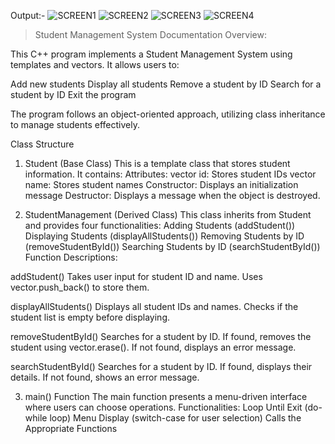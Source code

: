 Output:-
![SCREEN1](https://github.com/user-attachments/assets/1234648a-fe1d-432f-9918-5605e87e915a)
![SCREEN2](https://github.com/user-attachments/assets/e25ec62e-5ecd-4932-9dfb-f96e2c433ffa)
![SCREEN3](https://github.com/user-attachments/assets/3620fdba-9584-4255-993d-fce79a2b015a)
![SCREEN4](https://github.com/user-attachments/assets/4b8b7e78-8b98-4eb1-8a40-d2dacd291dfa)



> Student Management System Documentation Overview:

This C++ program implements a Student Management System using templates and vectors. It allows users to:

Add new students
Display all students
Remove a student by ID
Search for a student by ID
Exit the program

The program follows an object-oriented approach, utilizing class inheritance to manage students effectively.

Class Structure
1. Student<T> (Base Class)
This is a template class that stores student information. It contains:
Attributes:
vector<T> id: Stores student IDs
vector<T> name: Stores student names
Constructor: Displays an initialization message
Destructor: Displays a message when the object is destroyed.

2. StudentManagement<T> (Derived Class)
This class inherits from Student<T> and provides four functionalities:
Adding Students (addStudent())
Displaying Students (displayAllStudents())
Removing Students by ID (removeStudentById())
Searching Students by ID (searchStudentById())
Function Descriptions:

addStudent()
Takes user input for student ID and name.
Uses vector.push_back() to store them.

displayAllStudents()
Displays all student IDs and names.
Checks if the student list is empty before displaying.

removeStudentById()
Searches for a student by ID.
If found, removes the student using vector.erase().
If not found, displays an error message.

searchStudentById()
Searches for a student by ID.
If found, displays their details.
If not found, shows an error message.

3. main() Function
The main function presents a menu-driven interface where users can choose operations.
Functionalities:
Loop Until Exit (do-while loop)
Menu Display (switch-case for user selection)
Calls the Appropriate Functions



